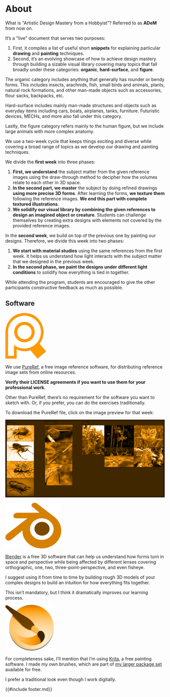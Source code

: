 # About

What is "Artistic Design Mastery from a Hobbyist"? Referred to as **ADeM** from now on.

It’s a "live" document that serves two purposes:


1. First, it compiles a list of useful short **snippets** for explaining particular **drawing** and **painting** techniques.
2. Second, it’s an evolving showcase of how to achieve design mastery through building a sizable visual library covering many topics that fall broadly under these categories: **organic**, **hard-surface**, and **figure**.

The organic category includes anything that generally has rounder or bendy forms. This includes insects, arachnids, fish, small birds and animals, plants, natural rock formations, and other man-made objects such as accessories, flour sacks, backpacks, etc.

Hard-surface includes mainly man-made structures and objects such as everyday items including cars, boats, airplanes, tanks, furniture. Futuristic devices, MECHs, and more also fall under this category.

Lastly, the figure category refers mainly to the human figure, but we include large animals with more complex anatomy.

We use a two-week cycle that keeps things exciting and diverse while covering a broad range of topics as we develop our drawing and painting techniques.

We divide the **first week** into three phases:

1. **First, we understand** the subject matter from the given reference images using the draw-through method to decipher how the volumes relate to each other in 3D space.
1. **In the second part, we master** the subject by doing refined drawings **using more precise 3D forms**. After learning the forms, **we texture them** following the reference images. **We end this part with complete textured illustrations**.
1. **We solidify our visual library by combining the given references to design an imagined object or creature**. Students can challenge themselves by creating extra designs with elements not covered by the provided reference images.

In the **second week**, we build on top of the previous one by painting our designs. Therefore, we divide this week into two phases:

1. **We start with material studies** using the same references from the first week. It helps us understand how light interacts with the subject matter that we designed in the previous week.
1. **In the second phase, we paint the designs under different light conditions** to solidify how everything is tied in together.

While attending the program, students are encouraged to give the other participants constructive feedback as much as possible.

## Software

<img style="height: 9rem" src="./assets/images/icons/pureref.png">

We use [PureRef](https://www.pureref.com/), a free image reference software, for distributing reference image sets from online resources.

**Verify their LICENSE agreements if you want to use them for your professional work.**

Other than PureRef, there’s no requirement for the software you want to sketch with. Or, if you prefer, you can do the exercises traditionally.

To download the PureRef file, click on the image preview for that week:

[![](./assets/images/pureref-organic-wk-01-02.png)](./assets/references/organic-wk-01-02.pur)

<img style="height: 9rem" src="./assets/images/icons/blender.png">

[Blender](https://www.blender.org/) is a free 3D software that can help us understand how forms turn in space and perspective while being affected by different lenses covering orthographic, one, two, three-point-perspective, and even fisheye.

I suggest using it from time to time by building rough 3D models of your complex designs to build an intuition for how everything fits together.

This isn’t mandatory, but I think it dramatically improves our learning process.

<img style="height: 9rem" src="./assets/images/icons/krita.png">

For completeness sake, I’ll mention that I’m using [Krita](https://krita.org/en/), a free painting software. I made my own brushes, which are part of [my larger package set](https://github.com/razcore-code/krita-resources) available for free.

I prefer a traditional look even though I work digitally.

{{#include footer.md}}

